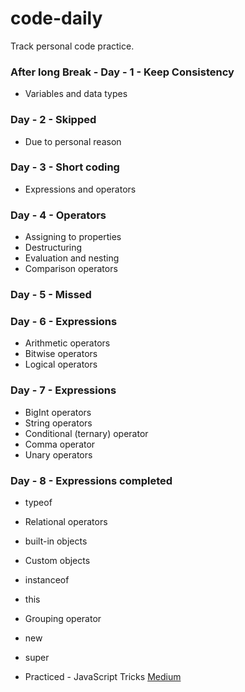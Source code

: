 # code-daily

Track personal code practice.
 
### After long Break - Day - 1 - Keep Consistency

- Variables and data types
### Day - 2 - Skipped

- Due to personal reason
### Day - 3 - Short coding

- Expressions and operators
### Day - 4 - Operators

- Assigning to properties
- Destructuring 
- Evaluation and nesting 
- Comparison operators

### Day - 5 - Missed
### Day - 6 - Expressions

- Arithmetic operators
- Bitwise operators 
- Logical operators 
### Day - 7 - Expressions

- BigInt operators
- String operators
- Conditional (ternary) operator
- Comma operator
- Unary operators


### Day - 8 - Expressions completed

- typeof
- Relational operators
- built-in objects
- Custom objects
- instanceof
- this
- Grouping operator
- new
- super

- Practiced - JavaScript Tricks
[Medium](https://javascript.plainenglish.io/some-simple-and-amazing-javascript-tricks-292e1962b1f6)